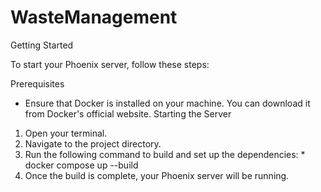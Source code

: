 # WasteManagement
Getting Started

To start your Phoenix server, follow these steps:

Prerequisites
  * Ensure that Docker is installed on your machine. You can download it from Docker's official website.
Starting the Server
  1. Open your terminal.
  2. Navigate to the project directory.
  3. Run the following command to build and set up the dependencies:
    * docker compose up --build
  4. Once the build is complete, your Phoenix server will be running.